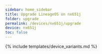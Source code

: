 ```yaml
---
sidebar: home_sidebar
title: Upgrade LineageOS on nx651j
folder: upgrade
permalink: /devices/nx651j/upgrade
device: nx651j
toc: false
---
```

{% include templates/device_variants.md %}
